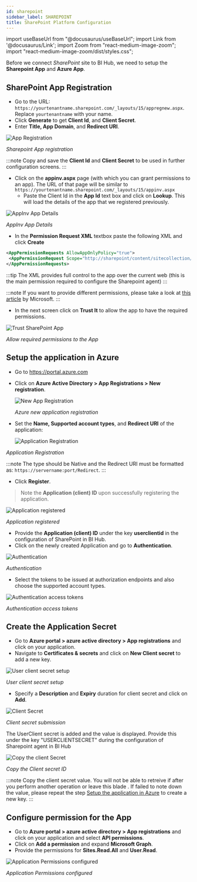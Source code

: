 ```yaml
---
id: sharepoint 
sidebar_label: SHAREPOINT
title: SharePoint Platform Configuration 
---
```


import useBaseUrl from "@docusaurus/useBaseUrl";
import Link from '@docusaurus/Link';
import Zoom from "react-medium-image-zoom";
import "react-medium-image-zoom/dist/styles.css";

Before we connect *SharePoint* site to BI Hub, we need to setup the **Sharepoint App** and **Azure App**.

## SharePoint App Registration

 - Go to the URL: `https://yourtenantname.sharepoint.com/_layouts/15/appregnew.aspx`. Replace `yourtenantname` with your name.
 - Click **Generate** to get **Client Id**, and **Client Secret**.
 - Enter **Title, App Domain**, and **Redirect URI**.

 <div style={{textAlign: 'center'}}>
   <Zoom>
    <img alt="App Registration" src={useBaseUrl('/doc-images/sharepoint/app-register.png')}/>
   </Zoom>
 </div>

 *Sharepoint App registration*
 
 :::note
 Copy and save the **Client Id** and **Client Secret** to be used in further configuration screens.
 :::

 - Click on the **appinv.aspx** page (with which you can grant permissions to an app). The URL of that page will be similar to `https://yourtenantname.sharepoint.com/_layouts/15/appinv.aspx`
   - Paste the Client Id in the **App Id** text box and click on **Lookup**. This will load the details of the app that we registered previously.

  <div style={{textAlign: 'center'}}>
    <Zoom>
      <img alt="AppInv App Details" src={useBaseUrl('/doc-images/sharepoint/appinv-details.png')}/>
    </Zoom>
  </div>

  *AppInv App Details*

   - In the **Permission Request XML** textbox paste the following XML and click **Create**
   ```xml
   <AppPermissionRequests AllowAppOnlyPolicy="true">
    <AppPermissionRequest Scope="http://sharepoint/content/sitecollection/web" Right="FullControl" />
   </AppPermissionRequests>
   ```

   :::tip
    The XML provides full control to the app over the current web (this is the main permission required to configure the Sharepoint agent)
   :::

   :::note
    If you want to provide different permissions, please take a look at [this article](https://docs.microsoft.com/en-us/sharepoint/dev/sp-add-ins/add-in-permissions-in-sharepoint) by Microsoft.
   :::
  
- In the next screen click on **Trust It** to allow the app to have the required permissions.

<div style={{textAlign: 'center'}}>
  <Zoom>
<img alt="Trust SharePoint App" src={useBaseUrl('/doc-images/sharepoint/trust-app.jpg')}/>
  </Zoom>
</div>

*Allow required permissions to the App*

## Setup the application in Azure

* Go to https://portal.azure.com
* Click on **Azure Active Directory > App Registrations > New registration**.

  <div style={{textAlign: 'center'}}>
    <Zoom>
      <img alt="New App Registration" src={useBaseUrl('/doc-images/powerbi/azure-new-registration.png')}/>
    </Zoom>
  </div>

  *Azure new application registration*

* Set the **Name, Supported account types**, and **Redirect URI** of the application:
  
  <div style={{textAlign: 'center'}}>
  <Zoom>
    <img alt="Application Registration" src={useBaseUrl('/doc-images/powerbi/register_app.png')}/>
  </Zoom>
  </ div>

 *Application Registration*
  
 :::note
 The type should be Native and the Redirect URI must be formatted as: `https://servername:port/Redirect`.
 :::

* Click **Register**. 
  
> Note the **Application (client) ID** upon successfully registering the application.

<div style={{textAlign: 'center'}}>
  <Zoom>
<img alt="Application registered" src={useBaseUrl('/doc-images/sharepoint/app-registered.png')}/>
  </Zoom>
</div>

*Application registered*

- Provide the **Application (client) ID** under the key **userclientid** in the configuration of SharePoint in BI Hub.
- Click on the newly created Application and go to **Authentication**.

<div style={{textAlign: 'center'}}>
  <Zoom>
<img alt="Authentication" src={useBaseUrl('/doc-images/sharepoint/authentication.png')}/>
  </Zoom>
</div>

*Authentication*

- Select the tokens to be issued at authorization endpoints and also choose the supported account types. 

<div style={{textAlign: 'center'}}>
  <Zoom>
<img alt="Authentication access tokens" src={useBaseUrl('/doc-images/sharepoint/azapp5.png')}/>
  </Zoom>
</div>

*Authentication access tokens*

## Create the Application Secret 

 - Go to **Azure portal > azure active directory > App registrations** and click on your application.
 - Navigate to **Certificates & secrets** and click on **New Client secret** to add a new key.
 
  <div style={{textAlign: 'center'}}>
  <Zoom>
    <img alt="User client secret setup" src={useBaseUrl('/doc-images/sharepoint/azapp6.png')}/>
  </Zoom>
  </div>

  *User client secret setup*

 - Specify a **Description** and **Expiry** duration for client secret and click on **Add**.

   <div style={{textAlign: 'center'}}>
  <Zoom>
    <img alt="Client Secret" src={useBaseUrl('/doc-images/sharepoint/azapp7.png')}/>
  </Zoom>
  </div>
  
  *Client secret submission*

  The UserClient secret is added and the value is displayed. Provide this under the key "USERCLIENTSECRET" during the configuration of Sharepoint agent in BI Hub

   <div style={{textAlign: 'center'}}>
  <Zoom>
    <img alt="Copy the client Secret" src={useBaseUrl('/doc-images/sharepoint/azapp8.png')}/>
  </Zoom>
  </div>

  *Copy the Client secret ID*
  
  :::note
  Copy the client secret value. You will not be able to retreive if after you perform another operation or leave this blade . If failed to note down the value, please repeat the step [Setup the application in Azure](#setup-the-application-in-azure) to create a new key.
  :::

## Configure permission for the App

* Go to **Azure portal > azure active directory > App registrations** and click on your application and select **API permissions**.
* Click on **Add a permission** and expand **Microsoft Graph**.
* Provide the permissions for **Sites.Read.All** and **User.Read**.

<div style={{textAlign: 'center'}}>
  <Zoom>
    <img alt="Application Permissions configured" src={useBaseUrl('/doc-images/sharepoint/azapp9.png')}/>
  </Zoom>
</div>

*Application Permissions configured*